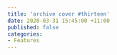 ```yaml
---
title: 'archive cover #thirteen'
date: 2020-03-31 15:45:00 +11:00
published: false
categories:
- Features
---
```


